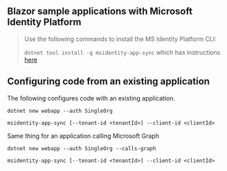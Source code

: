 ## Blazor sample applications with Microsoft Identity Platform

> Use the following commands to install the MS Identity Platform CLI:
>
> `dotnet tool install -g msidentity-app-sync` which has instructions [here](https://github.com/AzureAD/microsoft-identity-web/tree/master/tools/app-provisioning-tool)

## Configuring code from an existing application

The following configures code with an existing application.
```
dotnet new webapp --auth SingleOrg

msidentity-app-sync [--tenant-id <tenantId>] --client-id <clientId>
```
Same thing for an application calling Microsoft Graph
```
dotnet new webapp --auth SingleOrg --calls-graph

msidentity-app-sync [--tenant-id <tenantId>] --client-id <clientId>
```
